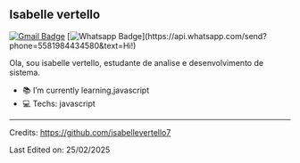 ## Isabelle vertello
[![Gmail Badge](https://img.shields.io/badge/-Gmail-c14438?style=flat-square&logo=Gmail&logoColor=white&link=mailto:isabellevertello.costa@gmail.com)](mailto:isabellevertello.costa@gmail.com)
[![Whatsapp Badge](https://img.shields.io/badge/-Whatsapp-4CA143?style=flat-square&labelColor=4CA143&logo=whatsapp&logoColor=white&lin[k=https://api.whatsapp.com/send?phone=5531985341952&text=Hi!)](https://api.whatsapp.com/send?phone=5581984434580&text=Hi!)


Ola, sou isabelle vertello, estudante de analise e desenvolvimento de sistema.

- :books: I’m currently learning,javascript
- :computer: Techs: javascript

----
Credits: https://github.com/isabellevertello7



Last Edited on: 25/02/2025
